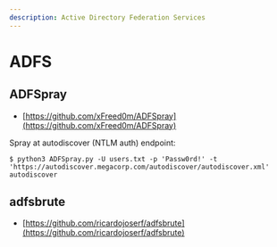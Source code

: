 ```yaml
---
description: Active Directory Federation Services
---
```


# ADFS




## ADFSpray

* [https://github.com/xFreed0m/ADFSpray](https://github.com/xFreed0m/ADFSpray)

Spray at autodiscover (NTLM auth) endpoint:

```
$ python3 ADFSpray.py -U users.txt -p 'Passw0rd!' -t 'https://autodiscover.megacorp.com/autodiscover/autodiscover.xml' autodiscover
```




## adfsbrute

* [https://github.com/ricardojoserf/adfsbrute](https://github.com/ricardojoserf/adfsbrute)
